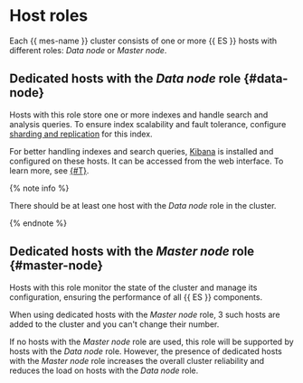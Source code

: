 # Host roles

Each {{ mes-name }} cluster consists of one or more {{ ES }} hosts with different roles: _Data node_ or _Master node_.

## Dedicated hosts with the _Data node_ role {#data-node}

Hosts with this role store one or more indexes and handle search and analysis queries. To ensure index scalability and fault tolerance, configure [sharding and replication](scalability-and-resilience.md) for this index.

For better handling indexes and search queries, [Kibana](https://www.elastic.co/kibana/features) is installed and configured on these hosts. It can be accessed from the web interface. To learn more, see [{#T}](../operations/cluster-connect.md).

{% note info %}

There should be at least one host with the _Data node_ role in the cluster.

{% endnote %}

## Dedicated hosts with the _Master node_ role {#master-node}

Hosts with this role monitor the state of the cluster and manage its configuration, ensuring the performance of all {{ ES }} components.

When using dedicated hosts with the _Master node_ role, 3 such hosts are added to the cluster and you can't change their number.

If no hosts with the _Master node_ role are used, this role will be supported by hosts with the _Data node_ role. However, the presence of dedicated hosts with the _Master node_ role increases the overall cluster reliability and reduces the load on hosts with the _Data node_ role.

